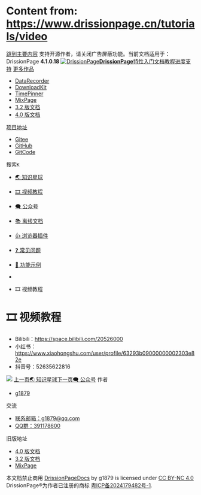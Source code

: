 # Content from: https://www.drissionpage.cn/tutorials/video

[跳到主要内容](https://www.drissionpage.cn/tutorials/video#__docusaurus_skipToContent_fallback)
支持开源作者，请关闭广告屏蔽功能。当前文档适用于：DrissionPage **4.1.0.18**
[![DrissionPage](https://www.drissionpage.cn/img/color_logo.png)**DrissionPage**](https://www.drissionpage.cn/)[特性](https://www.drissionpage.cn/features/4.1)[入门](https://www.drissionpage.cn/get_start/installation)[文档](https://www.drissionpage.cn/browser_control/intro)[教程](https://www.drissionpage.cn/tutorials/xingqiu)[进度](https://www.drissionpage.cn/versions/4.1.x)[支持](https://www.drissionpage.cn/support)
[更多作品](https://www.drissionpage.cn/tutorials/video)
  * [DataRecorder](https://drissionpage.cn/DataRecorderDocs)
  * [DownloadKit](https://drissionpage.cn/DownloadKitDocs)
  * [TimePinner](https://drissionpage.cn/TimePinnerDocs)
  * [MixPage](https://drissionpage.cn/MixPageDocs)
  * [3.2 版文档](https://mall.bilibili.com/neul-next/detailuniversal/detail.html?isMerchant=1&page=detailuniversal_detail&saleType=10&itemsId=12019346&loadingShow=1&noTitleBar=1&msource=merchant_share)
  * [4.0 版文档](https://mall.bilibili.com/neul-next/detailuniversal/detail.html?isMerchant=1&page=detailuniversal_detail&saleType=10&itemsId=12020073&loadingShow=1&noTitleBar=1&msource=merchant_share)


[项目地址](https://www.drissionpage.cn/tutorials/video)
  * [Gitee](https://gitee.com/g1879/DrissionPage)
  * [GitHub](https://github.com/g1879/DrissionPage)
  * [GitCode](https://gitcode.com/g1879/DrissionPage)


搜索`K`
  * [🌏️ 知识星球](https://www.drissionpage.cn/tutorials/xingqiu)
  * [🎞️ 视频教程](https://www.drissionpage.cn/tutorials/video)
  * [🗨️ 公众号](https://www.drissionpage.cn/tutorials/gongzhonghao)
  * [📚 离线文档](https://mall.bilibili.com/neul-next/detailuniversal/detail.html?isMerchant=1&page=detailuniversal_detail&saleType=10&itemsId=11372029&loadingShow=1&noTitleBar=1&msource=merchant_share)
  * [👍 浏览器插件](https://mall.bilibili.com/neul-next/detailuniversal/detail.html?isMerchant=1&page=detailuniversal_detail&saleType=10&itemsId=11372024&loadingShow=1&noTitleBar=1&msource=merchant_share)
  * [❓ 常见问题](https://www.drissionpage.cn/tutorials/QandA)
  * [🥬 功能示例](https://www.drissionpage.cn/tutorials/video)


  * [](https://www.drissionpage.cn/)
  * 🎞️ 视频教程


# 🎞️ 视频教程
  * Bilibili：<https://space.bilibili.com/20526000>
  * 小红书：<https://www.xiaohongshu.com/user/profile/63293b09000000002303e82e>
  * 抖音号：52635622816


![](https://www.drissionpage.cn/assets/images/video-318e4be75d5fe6df2af02901a317f02d.png)
[上一页🌏️ 知识星球](https://www.drissionpage.cn/tutorials/xingqiu)[下一页🗨️ 公众号](https://www.drissionpage.cn/tutorials/gongzhonghao)
作者
  * [g1879](https://gitee.com/g1879)


交流
  * [联系邮箱：g1879@qq.com](https://www.drissionpage.cn/tutorials/video)
  * [QQ群：391178600](https://www.drissionpage.cn/tutorials/video)


旧版地址
  * [4.0 版文档](https://mall.bilibili.com/neul-next/detailuniversal/detail.html?isMerchant=1&page=detailuniversal_detail&saleType=10&itemsId=12020073&loadingShow=1&noTitleBar=1&msource=merchant_share)
  * [3.2 版文档](https://mall.bilibili.com/neul-next/detailuniversal/detail.html?isMerchant=1&page=detailuniversal_detail&saleType=10&itemsId=12019346&loadingShow=1&noTitleBar=1&msource=merchant_share)
  * [MixPage](https://DrissionPage.cn/mixpagedocs)


本文档禁止商用 [DrissionPageDocs](https://drissionpage.cn) by g1879 is licensed under [CC BY-NC 4.0](http://creativecommons.org/licenses/by-nc/4.0/?ref=chooser-v1)
DrissionPage®为作者已注册的商标 [粤ICP备2024179482号-1](https://beian.miit.gov.cn/).
